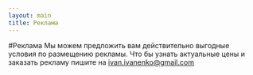 ```yaml
---
layout: main
title: Реклама
---
```


#Реклама
Мы можем предложить вам действительно выгодные условия по размещению рекламы. 
Что бы узнать актуальные цены и заказать рекламу пишите на ivan.ivanenko@gmail.com
